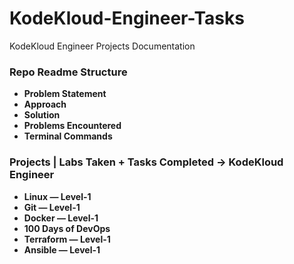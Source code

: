 # KodeKloud-Engineer-Tasks
KodeKloud Engineer Projects Documentation

### Repo Readme Structure
* **Problem Statement**
* **Approach**
* **Solution**
* **Problems Encountered**
* **Terminal Commands**

### Projects | Labs Taken + Tasks Completed → KodeKloud Engineer

- **Linux — Level-1**
- **Git — Level-1**
- **Docker — Level-1**
- **100 Days of DevOps**
- **Terraform — Level-1**
- **Ansible — Level-1**
